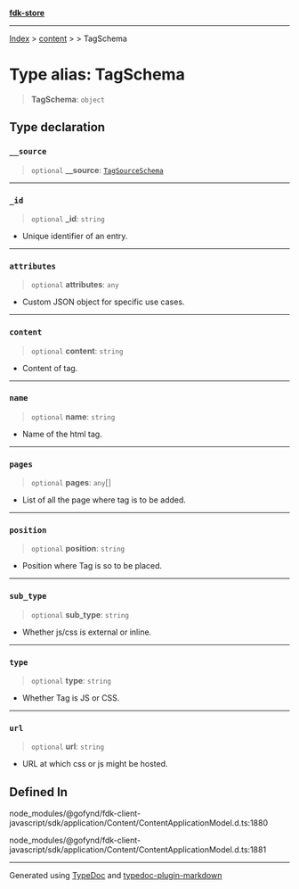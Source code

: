 [**fdk-store**](../../../README.md)
***

[Index](../../../API.md) > [content](../../README.md) > [<internal>](../README.md) > TagSchema

# Type alias: TagSchema

> **TagSchema**: `object`

## Type declaration

### `__source`

> `optional` **\_\_source**: [`TagSourceSchema`](type-alias.TagSourceSchema.md)

***

### `_id`

> `optional` **\_id**: `string`

- Unique identifier of an entry.

***

### `attributes`

> `optional` **attributes**: `any`

- Custom JSON object for specific use cases.

***

### `content`

> `optional` **content**: `string`

- Content of tag.

***

### `name`

> `optional` **name**: `string`

- Name of the html tag.

***

### `pages`

> `optional` **pages**: `any`[]

- List of all the page where tag is to be added.

***

### `position`

> `optional` **position**: `string`

- Position where Tag is so to be placed.

***

### `sub_type`

> `optional` **sub\_type**: `string`

- Whether js/css is external or inline.

***

### `type`

> `optional` **type**: `string`

- Whether Tag is JS or CSS.

***

### `url`

> `optional` **url**: `string`

- URL at which css or js might be hosted.

## Defined In

node\_modules/@gofynd/fdk-client-javascript/sdk/application/Content/ContentApplicationModel.d.ts:1880

node\_modules/@gofynd/fdk-client-javascript/sdk/application/Content/ContentApplicationModel.d.ts:1881

***
Generated using [TypeDoc](https://typedoc.org/) and [typedoc-plugin-markdown](https://www.npmjs.com/package/typedoc-plugin-markdown)
